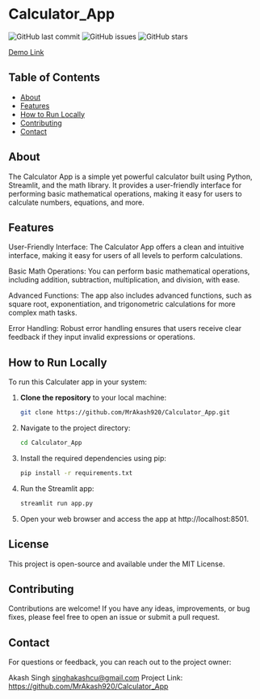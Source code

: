# Calculator_App

![GitHub last commit](https://img.shields.io/github/last-commit/MrAkash920/Calculator_App)
![GitHub issues](https://img.shields.io/github/issues/MrAkash920/Calculator_App)
![GitHub stars](https://img.shields.io/github/stars/MrAkash920/Calculator_App?style=social)

[Demo Link](https://mycalculator.streamlit.app/)


## Table of Contents
- [About](#about)
- [Features](#features)
- [How to Run Locally](#how-to-run-locally)
- [Contributing](#contributing)
- [Contact](#contact)

## About

The Calculator App is a simple yet powerful calculator built using Python, Streamlit, and the math library. It provides a user-friendly interface for performing basic mathematical operations, making it easy for users to calculate numbers, equations, and more.

## Features

User-Friendly Interface: The Calculator App offers a clean and intuitive interface, making it easy for users of all levels to perform calculations.

Basic Math Operations: You can perform basic mathematical operations, including addition, subtraction, multiplication, and division, with ease.

Advanced Functions: The app also includes advanced functions, such as square root, exponentiation, and trigonometric calculations for more complex math tasks.

Error Handling: Robust error handling ensures that users receive clear feedback if they input invalid expressions or operations.


## How to Run Locally

To run this Calculater app in your system:

1. **Clone the repository** to your local machine:

   ```bash
   git clone https://github.com/MrAkash920/Calculator_App.git
2. Navigate to the project directory:

    ```bash
    cd Calculator_App
3. Install the required dependencies using pip:

    ```bash
    pip install -r requirements.txt
4. Run the Streamlit app:

   ```bash
   streamlit run app.py
5. Open your web browser and access the app at http://localhost:8501.

## License

This project is open-source and available under the MIT License.

## Contributing

Contributions are welcome! If you have any ideas, improvements, or bug fixes, please feel free to open an issue or submit a pull request.

## Contact

For questions or feedback, you can reach out to the project owner:

Akash Singh
singhakashcu@gmail.com
Project Link: https://github.com/MrAkash920/Calculator_App
